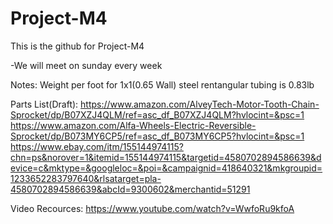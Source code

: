 # Project-M4
This is the github for Project-M4

-We will meet on sunday every week


Notes:
Weight per foot for 1x1(0.65 Wall) steel rentangular tubing is 0.83lb

Parts List(Draft):
https://www.amazon.com/AlveyTech-Motor-Tooth-Chain-Sprocket/dp/B07XZJ4QLM/ref=asc_df_B07XZJ4QLM?hvlocint=&psc=1
https://www.amazon.com/Alfa-Wheels-Electric-Reversible-Sprocket/dp/B073MY6CP5/ref=asc_df_B073MY6CP5?hvlocint=&psc=1
https://www.ebay.com/itm/155144974115?chn=ps&norover=1&itemid=155144974115&targetid=4580702894586639&device=c&mktype=&googleloc=&poi=&campaignid=418640321&mkgroupid=1233652283797640&rlsatarget=pla-4580702894586639&abcId=9300602&merchantid=51291

Video Recources:
https://www.youtube.com/watch?v=WwfoRu9kfoA
